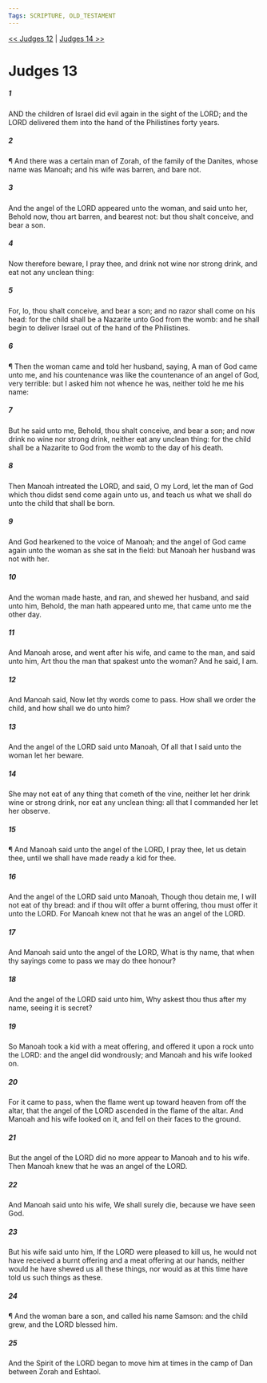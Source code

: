```yaml
---
Tags: SCRIPTURE, OLD_TESTAMENT
---
```


[<< Judges 12](OLD_TESTAMENT/07_Judges/Judges_12.md) | [Judges 14 >>](OLD_TESTAMENT/07_Judges/Judges_14.md)

# Judges 13

##### 1

AND the children of Israel did evil again in the sight of the LORD; and the LORD delivered them into the hand of the Philistines forty years.

##### 2

¶ And there was a certain man of Zorah, of the family of the Danites, whose name was Manoah; and his wife was barren, and bare not.

##### 3

And the angel of the LORD appeared unto the woman, and said unto her, Behold now, thou art barren, and bearest not: but thou shalt conceive, and bear a son.

##### 4

Now therefore beware, I pray thee, and drink not wine nor strong drink, and eat not any unclean thing:

##### 5

For, lo, thou shalt conceive, and bear a son; and no razor shall come on his head: for the child shall be a Nazarite unto God from the womb: and he shall begin to deliver Israel out of the hand of the Philistines.

##### 6

¶ Then the woman came and told her husband, saying, A man of God came unto me, and his countenance was like the countenance of an angel of God, very terrible: but I asked him not whence he was, neither told he me his name:

##### 7

But he said unto me, Behold, thou shalt conceive, and bear a son; and now drink no wine nor strong drink, neither eat any unclean thing: for the child shall be a Nazarite to God from the womb to the day of his death.

##### 8

Then Manoah intreated the LORD, and said, O my Lord, let the man of God which thou didst send come again unto us, and teach us what we shall do unto the child that shall be born.

##### 9

And God hearkened to the voice of Manoah; and the angel of God came again unto the woman as she sat in the field: but Manoah her husband was not with her.

##### 10

And the woman made haste, and ran, and shewed her husband, and said unto him, Behold, the man hath appeared unto me, that came unto me the other day.

##### 11

And Manoah arose, and went after his wife, and came to the man, and said unto him, Art thou the man that spakest unto the woman? And he said, I am.

##### 12

And Manoah said, Now let thy words come to pass. How shall we order the child, and how shall we do unto him?

##### 13

And the angel of the LORD said unto Manoah, Of all that I said unto the woman let her beware.

##### 14

She may not eat of any thing that cometh of the vine, neither let her drink wine or strong drink, nor eat any unclean thing: all that I commanded her let her observe.

##### 15

¶ And Manoah said unto the angel of the LORD, I pray thee, let us detain thee, until we shall have made ready a kid for thee.

##### 16

And the angel of the LORD said unto Manoah, Though thou detain me, I will not eat of thy bread: and if thou wilt offer a burnt offering, thou must offer it unto the LORD. For Manoah knew not that he was an angel of the LORD.

##### 17

And Manoah said unto the angel of the LORD, What is thy name, that when thy sayings come to pass we may do thee honour?

##### 18

And the angel of the LORD said unto him, Why askest thou thus after my name, seeing it is secret?

##### 19

So Manoah took a kid with a meat offering, and offered it upon a rock unto the LORD: and the angel did wondrously; and Manoah and his wife looked on.

##### 20

For it came to pass, when the flame went up toward heaven from off the altar, that the angel of the LORD ascended in the flame of the altar. And Manoah and his wife looked on it, and fell on their faces to the ground.

##### 21

But the angel of the LORD did no more appear to Manoah and to his wife. Then Manoah knew that he was an angel of the LORD.

##### 22

And Manoah said unto his wife, We shall surely die, because we have seen God.

##### 23

But his wife said unto him, If the LORD were pleased to kill us, he would not have received a burnt offering and a meat offering at our hands, neither would he have shewed us all these things, nor would as at this time have told us such things as these.

##### 24

¶ And the woman bare a son, and called his name Samson: and the child grew, and the LORD blessed him.

##### 25

And the Spirit of the LORD began to move him at times in the camp of Dan between Zorah and Eshtaol.
